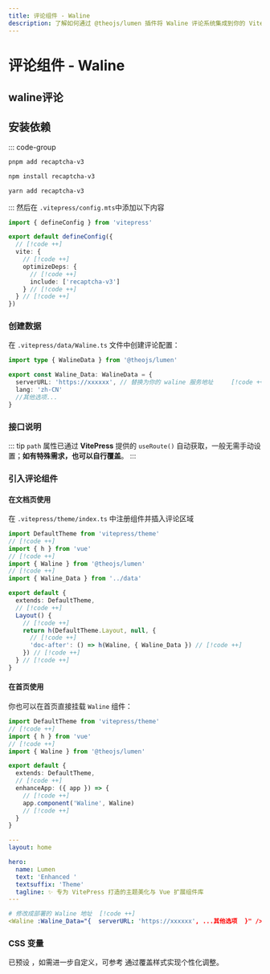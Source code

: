 ```yaml
---
title: 评论组件 - Waline
description: 了解如何通过 @theojs/lumen 插件将 Waline 评论系统集成到你的 VitePress 网站中。本指南包括数据配置、组件引入以及在文档页和首页启用评论功能的步骤，帮助你轻松为站点添加互动评论区。
---
```


# 评论组件 - Waline

## waline评论

<Links
  :grid="2"
  :items="[
    {
      name: '如何部署请查看 waline 文档',
      image: { src: 'https://waline.js.org/logo.png', alt: 'waline icon' },
      desc: '一款简洁、安全的评论系统。',
      link: 'https://waline.js.org/guide/get-started/'
    }
  ]"
/>

## 安装依赖

::: code-group

```sh [pnpm]
pnpm add recaptcha-v3
```

```sh [npm]
npm install recaptcha-v3
```

```sh [yarn]
yarn add recaptcha-v3
```

:::
然后在 `.vitepress/config.mts`中添加以下内容

```ts [.vitepress/config.mts]
import { defineConfig } from 'vitepress'

export default defineConfig({
  // [!code ++]
  vite: {
    // [!code ++]
    optimizeDeps: {
      // [!code ++]
      include: ['recaptcha-v3']
    } // [!code ++]
  } // [!code ++]
})
```

### 创建数据

在 `.vitepress/data/Waline.ts` 文件中创建评论配置：

```ts [.vitepress/data/Waline.ts]
import type { WalineData } from '@theojs/lumen'

export const Waline_Data: WalineData = {
  serverURL: 'https://xxxxxx', // 替换为你的 waline 服务地址     [!code ++]
  lang: 'zh-CN'
  //其他选项...
}
```

### 接口说明 <Pill name="查看 waline 接口说明文档"  link="https://waline.js.org/reference/client/props.html" image="https://waline.js.org/logo.png" alt='waline icon'/>

::: tip
`path` 属性已通过 **VitePress** 提供的 `useRoute()` 自动获取，一般无需手动设置；**如有特殊需求，也可以自行覆盖**。
:::

### 引入评论组件

#### 在文档页使用

在 `.vitepress/theme/index.ts` 中注册组件并插入评论区域

```ts [.vitepress/theme/index.ts]
import DefaultTheme from 'vitepress/theme'
// [!code ++]
import { h } from 'vue'
// [!code ++]
import { Waline } from '@theojs/lumen'
// [!code ++]
import { Waline_Data } from '../data'

export default {
  extends: DefaultTheme,
  // [!code ++]
  Layout() {
    // [!code ++]
    return h(DefaultTheme.Layout, null, {
      // [!code ++]
      'doc-after': () => h(Waline, { Waline_Data }) // [!code ++]
    }) // [!code ++]
  } // [!code ++]
}
```

#### 在首页使用

你也可以在首页直接挂载 `Waline` 组件：

```ts [.vitepress/theme/index.ts]
import DefaultTheme from 'vitepress/theme'
// [!code ++]
import { h } from 'vue'
// [!code ++]
import { Waline } from '@theojs/lumen'

export default {
  extends: DefaultTheme,
  // [!code ++]
  enhanceApp: ({ app }) => {
    // [!code ++]
    app.component('Waline', Waline)
    // [!code ++]
  }
}
```

```yaml [.vitepress/index.md]
---
layout: home

hero:
  name: Lumen
  text: 'Enhanced '
  textsuffix: 'Theme'
  tagline: ✨ 专为 VitePress 打造的主题美化与 Vue 扩展组件库
---

# 修改成部署的 Waline 地址  [!code ++]
<Waline :Waline_Data="{  serverURL: 'https://xxxxxx', ...其他选项  }" />

```

### CSS 变量

已预设 <Pill name="部分 CSS 变量" link="https://github.com/Theo-Messi/lumen/blob/main/src/style/components-var.css" icon="unjs:theme-colors" />，如需进一步自定义，可参考 <Pill name="Waline 官方文档" link="https://waline.js.org/reference/client/style.html" image="https://waline.js.org/logo.png" alt="waline icon" /> 通过覆盖样式实现个性化调整。
